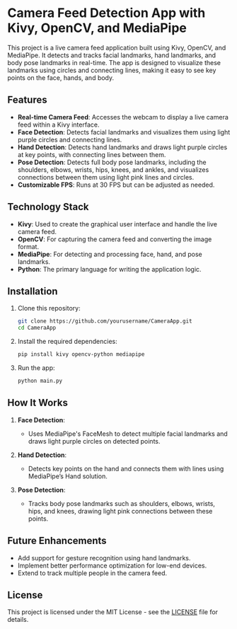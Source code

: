 # Camera Feed Detection App with Kivy, OpenCV, and MediaPipe

This project is a live camera feed application built using Kivy, OpenCV, and MediaPipe. It detects and tracks facial landmarks, hand landmarks, and body pose landmarks in real-time. The app is designed to visualize these landmarks using circles and connecting lines, making it easy to see key points on the face, hands, and body.

## Features

- **Real-time Camera Feed**: Accesses the webcam to display a live camera feed within a Kivy interface.
- **Face Detection**: Detects facial landmarks and visualizes them using light purple circles and connecting lines.
- **Hand Detection**: Detects hand landmarks and draws light purple circles at key points, with connecting lines between them.
- **Pose Detection**: Detects full body pose landmarks, including the shoulders, elbows, wrists, hips, knees, and ankles, and visualizes connections between them using light pink lines and circles.
- **Customizable FPS**: Runs at 30 FPS but can be adjusted as needed.

## Technology Stack

- **Kivy**: Used to create the graphical user interface and handle the live camera feed.
- **OpenCV**: For capturing the camera feed and converting the image format.
- **MediaPipe**: For detecting and processing face, hand, and pose landmarks.
- **Python**: The primary language for writing the application logic.

## Installation

1. Clone this repository:
    ```bash
    git clone https://github.com/yourusername/CameraApp.git
    cd CameraApp
    ```

2. Install the required dependencies:
    ```bash
    pip install kivy opencv-python mediapipe
    ```

3. Run the app:
    ```bash
    python main.py
    ```

## How It Works

1. **Face Detection**: 
   - Uses MediaPipe's FaceMesh to detect multiple facial landmarks and draws light purple circles on detected points.
   
2. **Hand Detection**: 
   - Detects key points on the hand and connects them with lines using MediaPipe’s Hand solution.

3. **Pose Detection**: 
   - Tracks body pose landmarks such as shoulders, elbows, wrists, hips, and knees, drawing light pink connections between these points.


## Future Enhancements

- Add support for gesture recognition using hand landmarks.
- Implement better performance optimization for low-end devices.
- Extend to track multiple people in the camera feed.

## License

This project is licensed under the MIT License - see the [LICENSE](LICENSE) file for details.
